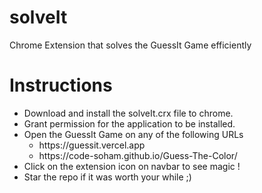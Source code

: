 # solveIt
Chrome Extension that solves the GuessIt Game efficiently


# Instructions
<ul>
  <li> Download and install the solveIt.crx file to chrome. </li>
  <li> Grant permission for the application to be installed. </li>
  <li> Open the GuessIt Game on any of the following URLs 
    <ul><li> https://guessit.vercel.app</li>
      <li>https://code-soham.github.io/Guess-The-Color/</li></ul>
  </li>
  <li> Click on the extension icon on navbar to see magic !</li>
  <li>Star the repo if it was worth your while ;)</li>
</ul>
